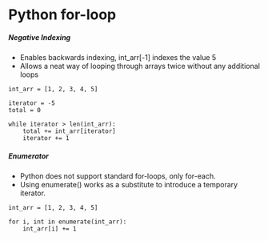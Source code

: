 # Python for-loop
##### Negative Indexing
+ Enables backwards indexing, int_arr[-1] indexes the value 5
+ Allows a neat way of looping through arrays twice without any additional loops
```
int_arr = [1, 2, 3, 4, 5]

iterator = -5
total = 0

while iterator > len(int_arr):
	total += int_arr[iterator]
	iterator += 1
```
##### Enumerator
+ Python does not support standard for-loops, only for-each.
+ Using enumerate() works as a substitute to introduce a temporary iterator.
```
int_arr = [1, 2, 3, 4, 5]

for i, int in enumerate(int_arr):
	int_arr[i] += 1
```
